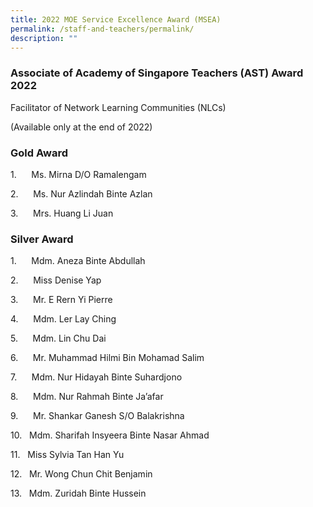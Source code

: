 ```yaml
---
title: 2022 MOE Service Excellence Award (MSEA)
permalink: /staff-and-teachers/permalink/
description: ""
---
```

### Associate of Academy of Singapore Teachers (AST) Award 2022

Facilitator of Network Learning Communities (NLCs)

(Available only at the end of 2022)

### Gold Award

1.&nbsp;&nbsp;&nbsp;&nbsp;&nbsp; Ms. Mirna D/O Ramalengam

2.&nbsp;&nbsp;&nbsp;&nbsp;&nbsp; Ms. Nur Azlindah Binte Azlan

3.&nbsp;&nbsp;&nbsp;&nbsp;&nbsp; Mrs. Huang Li Juan

### Silver Award

1.&nbsp;&nbsp;&nbsp;&nbsp;&nbsp; Mdm. Aneza Binte Abdullah

2.&nbsp;&nbsp;&nbsp;&nbsp;&nbsp; Miss Denise Yap

3.&nbsp;&nbsp;&nbsp;&nbsp;&nbsp; Mr. E Rern Yi Pierre

4.&nbsp;&nbsp;&nbsp;&nbsp;&nbsp; Mdm.&nbsp;Ler Lay Ching

5.&nbsp;&nbsp;&nbsp;&nbsp;&nbsp; Mdm. Lin Chu Dai

6.&nbsp;&nbsp;&nbsp;&nbsp;&nbsp; Mr. Muhammad Hilmi Bin Mohamad Salim

7.&nbsp;&nbsp;&nbsp;&nbsp;&nbsp; Mdm. Nur Hidayah Binte Suhardjono

8.&nbsp;&nbsp;&nbsp;&nbsp;&nbsp; Mdm. Nur Rahmah Binte Ja’afar

9.&nbsp;&nbsp;&nbsp;&nbsp;&nbsp; Mr. Shankar Ganesh S/O Balakrishna

10.&nbsp;&nbsp; Mdm. Sharifah Insyeera Binte Nasar Ahmad

11.&nbsp;&nbsp; Miss Sylvia Tan Han Yu

12.&nbsp;&nbsp; Mr. Wong Chun Chit Benjamin

13.&nbsp;&nbsp; Mdm. Zuridah Binte Hussein
